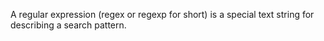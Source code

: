 A regular expression (regex or regexp for short) is a special text string for describing a search pattern.
